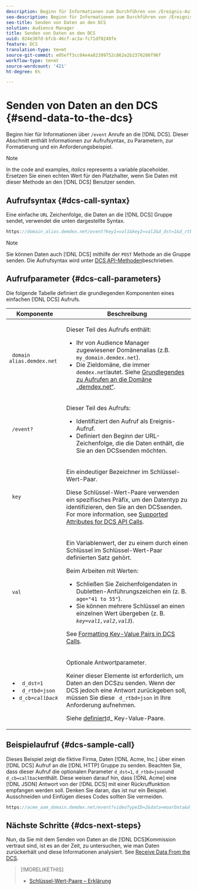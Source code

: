 ```yaml
---
description: Beginn für Informationen zum Durchführen von /Ereignis-Aufrufen an den DCS. Dieser Abschnitt enthält Informationen zur Aufrufsyntax, zu Parametern, zur Formatierung und ein Anforderungsbeispiel.
seo-description: Beginn für Informationen zum Durchführen von /Ereignis-Aufrufen an den DCS. Dieser Abschnitt enthält Informationen zur Aufrufsyntax, zu Parametern, zur Formatierung und ein Anforderungsbeispiel.
seo-title: Senden von Daten an den DCS
solution: Audience Manager
title: Senden von Daten an den DCS
uuid: 024e307d-bfcb-46cf-ac3a-fc71df0248fe
feature: DCS
translation-type: tm+mt
source-git-commit: e05eff3cc04e4a82399752c862e2b2370286f96f
workflow-type: tm+mt
source-wordcount: '421'
ht-degree: 6%

---
```



# Senden von Daten an den DCS {#send-data-to-the-dcs}

Beginn hier für Informationen über `/event` Anrufe an die [!DNL DCS]. Dieser Abschnitt enthält Informationen zur Aufrufsyntax, zu Parametern, zur Formatierung und ein Anforderungsbeispiel.

>[!NOTE]
>
>In the code and examples, *italics* represents a variable placeholder. Ersetzen Sie einen echten Wert für den Platzhalter, wenn Sie Daten mit dieser Methode an den [!DNL DCS] Benutzer senden.

## Aufrufsyntax {#dcs-call-syntax}

Eine einfache `URL` Zeichenfolge, die Daten an die [!DNL DCS] Gruppe sendet, verwendet die unten dargestellte Syntax.

```js
https://domain_alias.demdex.net/event?key1=val1&key2=val2&d_dst=1&d_rtbd=json&d_cb=callback
```

>[!NOTE]
>
>Sie können Daten auch [!DNL DCS] mithilfe der `POST` Methode an die Gruppe senden. Die Aufrufsyntax wird unter [DCS API-Methoden](../../../api/dcs-intro/dcs-api-reference/dcs-api-methods.md)beschrieben.

## Aufrufparameter {#dcs-call-parameters}

Die folgende Tabelle definiert die grundlegenden Komponenten eines einfachen [!DNL DCS] Aufrufs.

<table id="table_5F6A5B324EB848168543386516FBF384"> 
 <thead> 
  <tr> 
   <th colname="col1" class="entry"> Komponente </th> 
   <th colname="col2" class="entry"> Beschreibung </th> 
  </tr> 
 </thead>
 <tbody> 
  <tr> 
   <td colname="col1"> <p> <code> domain alias.demdex.net</code> </p> </td> 
   <td colname="col2"> <p>Dieser Teil des Aufrufs enthält: </p> <p> 
     <ul id="ul_3EDA9C7BA6794D06BCB07A75A9BD2372"> 
      <li id="li_74624CA78D6F4536A8164AE1FA1DECB9">Ihr von <span class="keyword"> Audience Manager</span> zugewiesener Domänenalias (z.B. <code> my_domain.demdex.net</code>). </li> 
      <li id="li_08ABE91CA247403AA480B3FB4BEF83BA">Die Zieldomäne, die immer <code> demdex.net</code>lautet. Siehe <a href="../../../reference/demdex-calls.md">Grundlegendes zu Aufrufen an die Domäne „demdex.net“</a>. </li> 
     </ul> </p> </td> 
  </tr> 
  <tr> 
   <td colname="col1"> <p> <code> /event?</code> </p> </td> 
   <td colname="col2"> <p>Dieser Teil des Aufrufs: </p> <p> 
     <ul id="ul_6332444A305A4F12A7CBE471CA508516"> 
      <li id="li_1C5C111B2B0E4621B3FC0C20D6516041">Identifiziert den Aufruf als Ereignis-Aufruf. </li> 
      <li id="li_DBCE9B1C70604A629ECD7AC0A9052198">Definiert den Beginn der URL-Zeichenfolge, die die Daten enthält, die Sie an den <span class="wintitle"> DCS</span>senden möchten. </li> 
     </ul> </p> </td> 
  </tr> 
  <tr> 
   <td colname="col1"> <p> <code> key</code> </p> </td> 
   <td colname="col2"> <p>Ein eindeutiger Bezeichner im Schlüssel-Wert-Paar. </p> <p>Diese Schlüssel-Wert-Paare verwenden ein spezifisches Präfix, um den Datentyp zu identifizieren, den Sie an den <span class="wintitle"> DCS</span>senden. For more information, see <a href="../../../api/dcs-intro/dcs-api-reference/dcs-keys.md"> Supported Attributes for DCS API Calls</a>. </p> </td> 
  </tr> 
  <tr> 
   <td colname="col1"> <p> <code> val</code> </p> </td> 
   <td colname="col2"> <p>Ein Variablenwert, der zu einem durch einen Schlüssel im Schlüssel-Wert-Paar definierten Satz gehört. </p> <p>Beim Arbeiten mit Werten: </p> <p> 
     <ul id="ul_624DC78759F74AD8920220058E54E083"> 
      <li id="li_091E5B4820EC4A93B775433E428E74AB">Schließen Sie Zeichenfolgendaten in Dubletten-Anführungszeichen ein (z. B. <code> age="41 to 55"</code>). </li> 
      <li id="li_C558E3BA6EE34413BBBB962D4CD0D10E">Sie können mehrere Schlüssel an einen einzelnen Wert übergeben (z. B. <i><code>key</i>=<i>val1,val2,val3</i></code></i>). </li> 
     </ul> </p> <p>See <a href="../../../api/dcs-intro/dcs-api-reference/dcs-key-format.md"> Formatting Key-Value Pairs in DCS Calls</a>. </p> </td>
  </tr> 
  <tr> 
   <td colname="col1"> <p> 
     <ul id="ul_36E2C1A0538D4D2C94DFC1335720A524"> 
      <li id="li_8902EED431CE4F0189A94868FA52DB1F"> <code> d_dst=1</code> </li> 
      <li id="li_4B6B29499D444E31808DE0A9AA0442D0"> <code> d_rtbd=json</code> </li> 
      <li id="li_3430CD0438604B83BE6437E6EC480816"> <code>d_cb=<i>callback</i></code> </li>
     </ul> </p> </td> 
   <td colname="col2"> <p>Optionale Antwortparameter. </p> <p> Keiner dieser Elemente ist erforderlich, um Daten an den <span class="wintitle"> DCS</span>zu senden. Wenn der <span class="wintitle"> DCS</span> jedoch eine Antwort zurückgeben soll, müssen Sie diese <code> d_rtbd=json</code> in Ihre Anforderung aufnehmen. </p> <p>Siehe <a href="../../../api/dcs-intro/dcs-api-reference/dcs-keys.md#d-attributes"> definiert</a>d_ Key-Value-Paare. </p> </td> 
  </tr>
 </tbody>
</table>

## Beispielaufruf {#dcs-sample-call}

Dieses Beispiel zeigt die fiktive Firma, Daten [!DNL Acme, Inc.] über einen [!DNL DCS] Aufruf an die [!DNL HTTP] Gruppe zu senden. Beachten Sie, dass dieser Aufruf die optionalen Parameter `d_dst=1`, `d_rtbd=json`und `d_cb=callback`enthält. Diese weisen darauf hin, dass [!DNL Acme] eine [!DNL JSON] Antwort von der [!DNL DCS] mit einer Rückruffunktion empfangen werden soll. Denken Sie daran, das ist nur ein Beispiel. Ausschneiden und Einfügen dieses Codes sollten Sie vermeiden.

```js
https://acme_aam_domain.demdex.net/event?videoTypeID=2&data=moarData&d_dst=1&d_rtbd=json&d_cb=acme_callback
```

## Nächste Schritte {#dcs-next-steps}

Nun, da Sie mit dem Senden von Daten an die [!DNL DCS]Kommission vertraut sind, ist es an der Zeit, zu untersuchen, wie man Daten zurückerhält und diese Informationen analysiert. See [Receive Data From the DCS](../../../api/dcs-intro/dcs-event-calls/dcs-url-receive.md).

>[!MORELIKETHIS]
>
>* [Schlüssel-Wert-Paare – Erklärung](../../../reference/key-value-pairs-explained.md)

